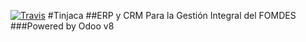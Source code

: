 [![Travis](https://secure.travis-ci.org/fomdesis/tinjaca.png)](http://travis-ci.org/fomdesis/tinjaca)
#Tinjaca
##ERP y CRM Para la Gestión Integral del FOMDES
###Powered by Odoo v8
